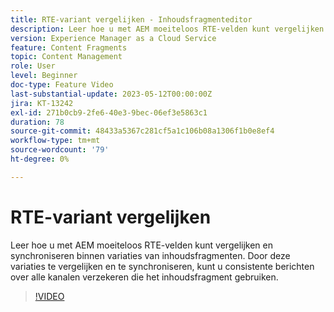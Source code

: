 ```yaml
---
title: RTE-variant vergelijken - Inhoudsfragmenteditor
description: Leer hoe u met AEM moeiteloos RTE-velden kunt vergelijken en synchroniseren binnen variaties van inhoudsfragmenten. Door deze variaties te vergelijken en te synchroniseren, kunt u consistente berichten over alle kanalen verzekeren die het inhoudsfragment gebruiken.
version: Experience Manager as a Cloud Service
feature: Content Fragments
topic: Content Management
role: User
level: Beginner
doc-type: Feature Video
last-substantial-update: 2023-05-12T00:00:00Z
jira: KT-13242
exl-id: 271b0cb9-2fe6-40e3-9bec-06ef3e5863c1
duration: 78
source-git-commit: 48433a5367c281cf5a1c106b08a1306f1b0e8ef4
workflow-type: tm+mt
source-wordcount: '79'
ht-degree: 0%

---
```


# RTE-variant vergelijken

Leer hoe u met AEM moeiteloos RTE-velden kunt vergelijken en synchroniseren binnen variaties van inhoudsfragmenten. Door deze variaties te vergelijken en te synchroniseren, kunt u consistente berichten over alle kanalen verzekeren die het inhoudsfragment gebruiken.

>[!VIDEO](https://video.tv.adobe.com/v/3419314/?learn=on)
